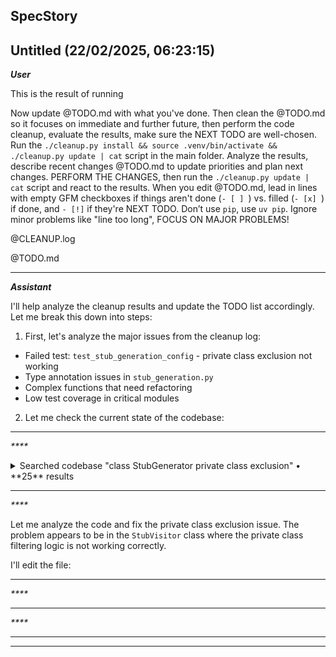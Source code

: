 ## SpecStory

## Untitled (22/02/2025, 06:23:15)

_**User**_

This is the result of running 

Now update @TODO.md with what you've done. Then clean the @TODO.md so it focuses on immediate and further future, then perform the code cleanup, evaluate the results, make sure the NEXT TODO are well-chosen. Run the `./cleanup.py install && source .venv/bin/activate && ./cleanup.py update | cat` script in the main folder. Analyze the results, describe recent changes @TODO.md to update priorities and plan next changes. PERFORM THE CHANGES, then run the `./cleanup.py update | cat` script and react to the results. When you edit @TODO.md, lead in lines with empty GFM checkboxes if things aren't done (`- [ ] `) vs. filled (`- [x] `) if done, and `- [!]` if they're NEXT TODO. Don’t use `pip`, use `uv pip`. Ignore minor problems like "line too long", FOCUS ON MAJOR PROBLEMS!

@CLEANUP.log 

@TODO.md 

---

_**Assistant**_

I'll help analyze the cleanup results and update the TODO list accordingly. Let me break this down into steps:

1. First, let's analyze the major issues from the cleanup log:
- Failed test: `test_stub_generation_config` - private class exclusion not working
- Type annotation issues in `stub_generation.py`
- Complex functions that need refactoring
- Low test coverage in critical modules

2. Let me check the current state of the codebase:

---

_****_

<details>
            <summary>Searched codebase "class StubGenerator private class exclusion" • **25** results</summary>
        
| File | Lines |
|------|-------|
| `.specstory/history/managing-todo-list-tasks-2.md` | L18720-18777 |
| `repomix-output.txt` | L1163-1219 |
| `src/twat_coding/pystubnik/processors/stub_generation.py` | L221-285 |
| `src/twat_coding/pystubnik/processors/stub_generation.py` | L1-72 |
| `.specstory/history/managing-todo-list-tasks-2.md` | L9084-9144 |
| `.specstory/history/managing-todo-list-tasks-2.md` | L14050-14102 |
| `tests/test_package.py` | L231-282 |
| `.specstory/history/managing-todo-list-tasks-2.md` | L12269-12324 |
| `src/twat_coding/pystubnik/processors/stub_generation.py` | L346-405 |
| `.specstory/history/managing-todo-list-tasks.md` | L7018-7110 |
| `.specstory/history/managing-todo-list-tasks-2.md` | L11134-11179 |
| `repomix-output.txt` | L3071-3127 |
| `src/twat_coding/pystubnik/core/config.py` | L134-192 |
| `src/twat_coding/pystubnik/processors/stub_generation.py` | L72-117 |
| `.specstory/history/managing-todo-list-tasks-2.md` | L12614-12680 |
| `repomix-output.txt` | L2904-2966 |
| `.specstory/history/managing-todo-list-tasks-2.md` | L6186-6260 |
| `repomix-output.txt` | L803-857 |
| `src/twat_coding/pystubnik/processors/stub_generation.py` | L285-346 |
| `.specstory/history/managing-todo-list-tasks-2.md` | L19382-19452 |
| `.specstory/history/managing-todo-list-tasks-2.md` | L7075-7130 |
| `.specstory/history/managing-todo-list-tasks.md` | L7393-7459 |
| `repomix-output.txt` | L5355-5392 |
| `.specstory/history/managing-todo-list-tasks.md` | L9008-9075 |
| `repomix-output.txt` | L3127-3166 |

</details>

---

_****_



Let me analyze the code and fix the private class exclusion issue. The problem appears to be in the `StubVisitor` class where the private class filtering logic is not working correctly.

I'll edit the file:

---

_****_



---

_****_



---



---

